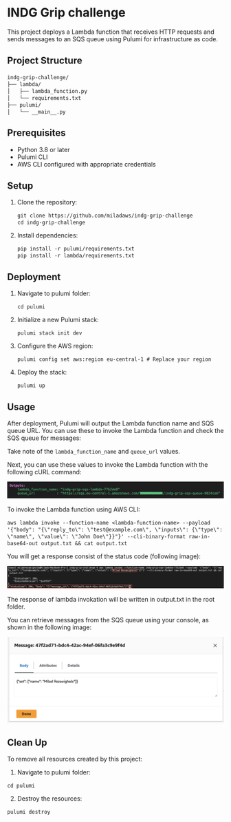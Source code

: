 # INDG Grip challenge

This project deploys a Lambda function that receives HTTP requests and sends messages to an SQS queue using Pulumi for infrastructure as code.

## Project Structure

```
indg-grip-challenge/
├── lambda/
│   ├── lambda_function.py
│   └── requirements.txt
├── pulumi/
│   └── __main__.py
```

## Prerequisites

- Python 3.8 or later
- Pulumi CLI
- AWS CLI configured with appropriate credentials

## Setup

1. Clone the repository:
   ```
   git clone https://github.com/miladaws/indg-grip-challenge
   cd indg-grip-challenge
   ```

2. Install dependencies:
   ```
   pip install -r pulumi/requirements.txt
   pip install -r lambda/requirements.txt
   ```

## Deployment

1. Navigate to pulumi folder:
   ```
   cd pulumi
   ```

2. Initialize a new Pulumi stack:
   ```
   pulumi stack init dev
   ```

3. Configure the AWS region:
   ```
   pulumi config set aws:region eu-central-1 # Replace your region
   ```

4. Deploy the stack:
   ```
   pulumi up
   ```

## Usage

After deployment, Pulumi will output the Lambda function name and SQS queue URL. You can use these to invoke the Lambda function and check the SQS queue for messages:

Take note of the `lambda_function_name` and `queue_url` values.

Next, you can use these values to invoke the Lambda function with the following cURL command:

![Output](assets/images/output.png)

To invoke the Lambda function using AWS CLI:

```
aws lambda invoke --function-name <lambda-function-name> --payload '{"body": "{\"reply_to\": \"test@example.com\", \"inputs\": {\"type\": \"name\", \"value\": \"John Doe\"}}"}' --cli-binary-format raw-in-base64-out output.txt && cat output.txt
```

You will get a response consist of the status code (following image):

![Response](assets/images/response.png)

The response of lambda invokation will be written in output.txt in the root folder.

You can retrieve messages from the SQS queue using your console, as shown in the following image:

![SQS](assets/images/sqs.png)

## Clean Up

To remove all resources created by this project:

1. Navigate to pulumi folder:

```
cd pulumi
```

2. Destroy the resources:
```
pulumi destroy
```